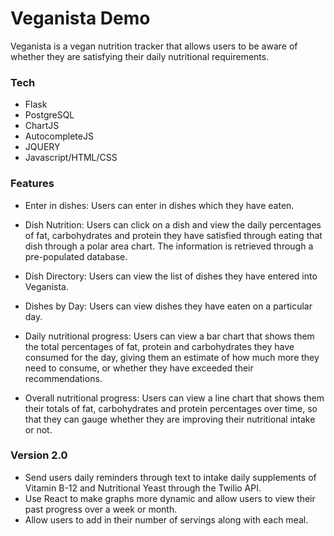 # Veganista Demo 

Veganista is a vegan nutrition tracker that allows users to be aware of whether they are satisfying their daily nutritional requirements. 

### Tech

* Flask 
* PostgreSQL 
* ChartJS 
* AutocompleteJS  
* JQUERY 
* Javascript/HTML/CSS

### Features

* Enter in dishes: Users can enter in dishes which they have eaten.

* Dish Nutrition: Users can click on a dish and view the daily percentages of fat, carbohydrates and protein they have satisfied through eating that dish through a polar area chart. The information is retrieved through a pre-populated database. 

* Dish Directory: Users can view the list of dishes they have entered into Veganista. 

* Dishes by Day: Users can view dishes they have eaten on a particular day. 


* Daily nutritional progress: Users can view a bar chart that shows them the total percentages of fat, protein and carbohydrates they have consumed for the day, giving them an estimate of how much more they need to consume, or whether they have exceeded their recommendations. 

* Overall nutritional progress: Users can view a line chart that shows them their totals of fat, carbohydrates and protein percentages over time, so that they can gauge whether they are improving their nutritional intake or not. 



### Version 2.0
* Send users daily reminders through text to intake daily supplements of Vitamin B-12 and Nutritional Yeast through the Twilio API. 
* Use React to make graphs more dynamic and allow users to view their past progress over a week or month. 
* Allow users to add in their number of servings along with each meal.
